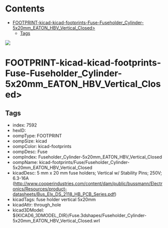 



Contents
========

* [FOOTPRINT-kicad-kicad-footprints-Fuse-Fuseholder_Cylinder-5x20mm_EATON_HBV_Vertical_Closed>](#footprint-kicad-kicad-footprints-fuse-fuseholder_cylinder-5x20mm_eaton_hbv_vertical_closed)
	* [Tags](#tags)
  
![][im]
# FOOTPRINT-kicad-kicad-footprints-Fuse-Fuseholder_Cylinder-5x20mm_EATON_HBV_Vertical_Closed>

## Tags

- index: 7592
- hexID: 
- oompType: FOOTPRINT
- oompSize: kicad
- oompColor: kicad-footprints
- oompDesc: Fuse
- oompIndex: Fuseholder_Cylinder-5x20mm_EATON_HBV_Vertical_Closed
- oompName: kicad-footprints/Fuse/Fuseholder_Cylinder-5x20mm_EATON_HBV_Vertical_Closed
- kicadDesc: 5 mm x 20 mm fuse holders; Vertical w/ Stability Pins; 250V; 6.3-16A (http://www.cooperindustries.com/content/dam/public/bussmann/Electronics/Resources/product-datasheets/Bus_Elx_DS_2118_HB_PCB_Series.pdf)
- kicadTags: fuse holder vertical 5x20mm
- kicadAttr: through_hole
- kicad3DModel: ${KICAD6_3DMODEL_DIR}/Fuse.3dshapes/Fuseholder_Cylinder-5x20mm_EATON_HBV_Vertical_Closed.wrl



[im]: image.png
